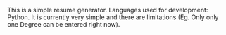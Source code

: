 This is a simple resume generator. Languages used for development: Python. It is currently very simple and there are limitations (Eg. Only only one Degree can be entered right now).
